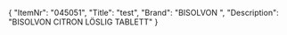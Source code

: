 {
  "ItemNr": "045051",
  "Title": "test",
  "Brand": "BISOLVON ",
  "Description": "BISOLVON CITRON LÖSLIG TABLETT"
}